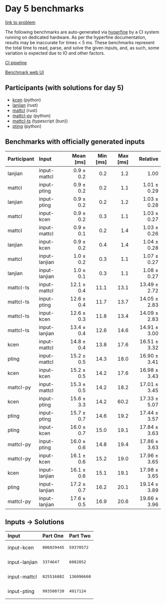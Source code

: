 # Day 5 benchmarks

[link to problem](https://adventofcode.com/2023/day/5)

The following benchmarks are auto-generated via
[hyperfine](https://github.com/sharkdp/hyperfine) by a CI system running on
dedicated hardware. As per the hyperfine documentation, results may be
inaccurate for times < 5 ms. These benchmarks represent the total time to read,
parse, and solve the given inputs, and, as such, some variation is expected due
to IO and other factors.

[CI pipeline](http://ci.papercode.net:8080/teams/main/pipelines/aoc2023)

[Benchmark web UI](https://aoc.ancalagon.black)


## Participants (with solutions for day 5)

- [kcen](https://github.com/kcen/aoc2023) (python)
- [lanjian](https://github.com/lanjian/aoc-2023) (rust)
- [mattcl](https://github.com/mattcl/aoc2023) (rust)
- [mattcl-py](https://github.com/mattcl/aoc2023-py) (python)
- [mattcl-ts](https://github.com/mattcl/aoc2023-js) (typescript (bun))
- [pting](https://github.com/pting/aoc2023) (python)


## Benchmarks with officially generated inputs

| Participant | Input | Mean [ms] | Min [ms] | Max [ms] | Relative |
|:---|:---|---:|---:|---:|---:|
| lanjian | input-mattcl | 0.9 ± 0.2 | 0.2 | 1.2 | 1.00 |
| mattcl | input-pting | 0.9 ± 0.2 | 0.2 | 1.1 | 1.01 ± 0.29 |
| lanjian | input-pting | 0.9 ± 0.2 | 0.2 | 1.2 | 1.03 ± 0.28 |
| mattcl | input-kcen | 0.9 ± 0.2 | 0.3 | 1.1 | 1.03 ± 0.27 |
| mattcl | input-mattcl | 0.9 ± 0.1 | 0.2 | 1.4 | 1.03 ± 0.26 |
| lanjian | input-kcen | 0.9 ± 0.2 | 0.4 | 1.4 | 1.04 ± 0.28 |
| mattcl | input-lanjian | 1.0 ± 0.2 | 0.3 | 1.1 | 1.07 ± 0.27 |
| lanjian | input-lanjian | 1.0 ± 0.1 | 0.3 | 1.1 | 1.08 ± 0.27 |
| mattcl-ts | input-mattcl | 12.1 ± 0.4 | 11.1 | 13.1 | 13.49 ± 2.72 |
| mattcl-ts | input-pting | 12.6 ± 0.4 | 11.7 | 13.7 | 14.05 ± 2.83 |
| mattcl-ts | input-kcen | 12.6 ± 0.3 | 11.8 | 13.4 | 14.09 ± 2.83 |
| mattcl-ts | input-lanjian | 13.4 ± 0.4 | 12.6 | 14.6 | 14.91 ± 3.00 |
| kcen | input-mattcl | 14.8 ± 0.4 | 13.8 | 17.6 | 16.51 ± 3.32 |
| pting | input-mattcl | 15.2 ± 0.5 | 14.3 | 18.0 | 16.90 ± 3.41 |
| kcen | input-kcen | 15.2 ± 0.5 | 14.2 | 17.6 | 16.98 ± 3.43 |
| mattcl-py | input-mattcl | 15.3 ± 0.5 | 14.2 | 18.2 | 17.01 ± 3.45 |
| kcen | input-pting | 15.6 ± 3.3 | 14.2 | 60.2 | 17.33 ± 5.07 |
| pting | input-pting | 15.7 ± 0.7 | 14.6 | 19.2 | 17.44 ± 3.57 |
| pting | input-kcen | 16.0 ± 0.7 | 15.0 | 19.1 | 17.84 ± 3.63 |
| mattcl-py | input-pting | 16.0 ± 0.6 | 14.8 | 19.4 | 17.86 ± 3.63 |
| mattcl-py | input-kcen | 16.1 ± 0.6 | 15.2 | 19.0 | 17.96 ± 3.65 |
| kcen | input-lanjian | 16.1 ± 0.6 | 15.1 | 19.1 | 17.98 ± 3.65 |
| pting | input-lanjian | 17.2 ± 0.7 | 16.2 | 20.1 | 19.14 ± 3.89 |
| mattcl-py | input-lanjian | 17.6 ± 0.5 | 16.9 | 20.6 | 19.66 ± 3.96 |


## Inputs -> Solutions

| Input | Part One | Part Two |
|:---|:---|:---|
|input-kcen|<pre>806029445</pre>|<pre>59370572</pre>|
|input-lanjian|<pre>3374647</pre>|<pre>6082852</pre>|
|input-mattcl|<pre>825516882</pre>|<pre>136096660</pre>|
|input-pting|<pre>993500720</pre>|<pre>4917124</pre>|
